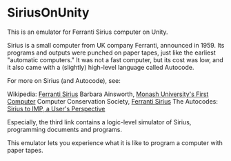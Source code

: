 # SiriusOnUnity

This is an emulator for Ferranti Sirius computer on Unity. 

Sirius is a small computer from UK company Ferranti, announced in 1959. 
Its programs and outputs were punched on paper tapes, just like the earliest "automatic computers." 
It was not a fast computer, but its cost was low, and it also came with a (slightly) high-level language called Autocode. 

For more on Sirius (and Autocode), see: 

Wikipedia: [Ferranti Sirius](https://en.wikipedia.org/wiki/Ferranti_Sirius)
Barbara Ainsworth, [Monash University's First Computer](http://citeseerx.ist.psu.edu/viewdoc/download;jsessionid=380CEDE9D0A74FE7D714EC512C379E75?doi=10.1.1.726.9778&rep=rep1&type=pdf)
Computer Conservation Society, [Ferranti Sirius](https://www.computerconservationsociety.org/software/sirius/base.htm)
The Autocodes: [Sirius to IMP, a User's Perspective](http://www.homepages.ed.ac.uk/jwp/history/autocodes/)

Especially, the third link contains a logic-level simulator of Sirius, programming documents and programs. 

This emulator lets you experience what it is like to program a computer with paper tapes. 
